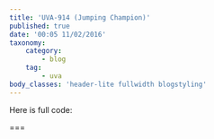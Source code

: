 ```yaml
---
title: 'UVA-914 (Jumping Champion)'
published: true
date: '00:05 11/02/2016'
taxonomy:
    category:
        - blog
    tag:
        - uva
body_classes: 'header-lite fullwidth blogstyling'
---
```


Here is full code:

===

```cpp

```